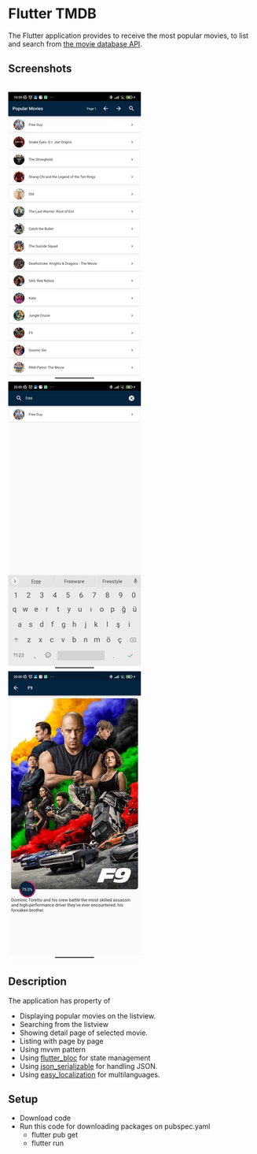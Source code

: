 # Flutter TMDB

The Flutter application provides to receive the most popular movies,  to list and search from [the movie database API](https://api.themoviedb.org/3/discover/movie?api_key=<<api_key>>&sort_by=popularity.desc).

## Screenshots

<br><img src="https://github.com/alitann/flutter_tmdb/blob/main/screenshots/1.jpg" alt="">                    <img src="https://github.com/alitann/flutter_tmdb/blob/main/screenshots/2.jpg" alt="">                    <img src="https://github.com/alitann/flutter_tmdb/blob/main/screenshots/3.jpg" alt="">

## Description

The application has property of 

- Displaying popular movies on the listview.  
- Searching from the listview
- Showing detail page of selected movie. 
- Listing with page by page  
- Using mvvm pattern 
- Using  [flutter_bloc](https://pub.dev/packages/flutter_bloc) for state management 
- Using  [json_serializable](https://pub.dev/packages/json_serializable) for handling JSON.
- Using  [easy_localization](https://pub.dev/packages/easy_localization) for multilanguages.

## Setup 

- Download code 
- Run this code for downloading packages on pubspec.yaml 
  * flutter pub get 
  * flutter run 
